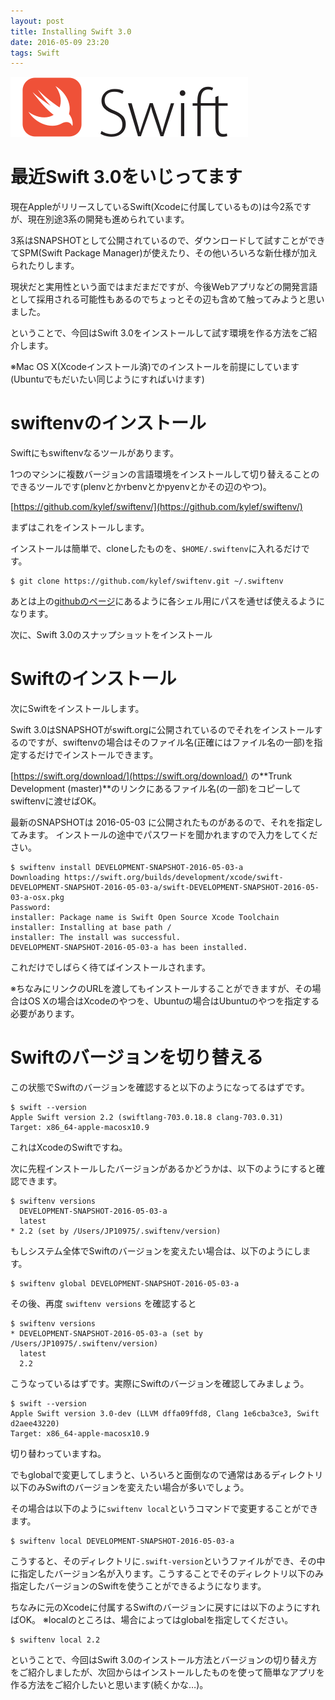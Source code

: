 ```yaml
---
layout: post
title: Installing Swift 3.0
date: 2016-05-09 23:20
tags: Swift
---
```


![Swift](/assets/2016-05-09/swift.svg)

# 最近Swift 3.0をいじってます

現在AppleがリリースしているSwift(Xcodeに付属しているもの)は今2系ですが、現在別途3系の開発も進められています。

3系はSNAPSHOTとして公開されているので、ダウンロードして試すことができてSPM(Swift Package Manager)が使えたり、その他いろいろな新仕様が加えられたりします。

現状だと実用性という面ではまだまだですが、今後Webアプリなどの開発言語として採用される可能性もあるのでちょっとその辺も含めて触ってみようと思いました。

ということで、今回はSwift 3.0をインストールして試す環境を作る方法をご紹介します。

※Mac OS X(Xcodeインストール済)でのインストールを前提にしています(Ubuntuでもだいたい同じようにすればいけます)


# swiftenvのインストール

Swiftにもswiftenvなるツールがあります。

1つのマシンに複数バージョンの言語環境をインストールして切り替えることのできるツールです(plenvとかrbenvとかpyenvとかその辺のやつ)。

[https://github.com/kylef/swiftenv/](https://github.com/kylef/swiftenv/)

まずはこれをインストールします。

インストールは簡単で、cloneしたものを、`$HOME/.swiftenv`に入れるだけです。

```
$ git clone https://github.com/kylef/swiftenv.git ~/.swiftenv
```

あとは上の[githubのページ](https://github.com/kylef/swiftenv/)にあるように各シェル用にパスを通せば使えるようになります。

次に、Swift 3.0のスナップショットをインストール

# Swiftのインストール

次にSwiftをインストールします。

Swift 3.0はSNAPSHOTがswift.orgに公開されているのでそれをインストールするのですが、swiftenvの場合はそのファイル名(正確にはファイル名の一部)を指定するだけでインストールできます。

[https://swift.org/download/](https://swift.org/download/) の**Trunk Development (master)**のリンクにあるファイル名(の一部)をコピーしてswiftenvに渡せばOK。

最新のSNAPSHOTは 2016-05-03 に公開されたものがあるので、それを指定してみます。
インストールの途中でパスワードを聞かれますので入力をしてください。

```
$ swiftenv install DEVELOPMENT-SNAPSHOT-2016-05-03-a
Downloading https://swift.org/builds/development/xcode/swift-DEVELOPMENT-SNAPSHOT-2016-05-03-a/swift-DEVELOPMENT-SNAPSHOT-2016-05-03-a-osx.pkg
Password:
installer: Package name is Swift Open Source Xcode Toolchain
installer: Installing at base path /
installer: The install was successful.
DEVELOPMENT-SNAPSHOT-2016-05-03-a has been installed.
```

これだけでしばらく待てばインストールされます。

※ちなみにリンクのURLを渡してもインストールすることができますが、その場合はOS Xの場合はXcodeのやつを、Ubuntuの場合はUbuntuのやつを指定する必要があります。

# Swiftのバージョンを切り替える

この状態でSwiftのバージョンを確認すると以下のようになってるはずです。

```
$ swift --version
Apple Swift version 2.2 (swiftlang-703.0.18.8 clang-703.0.31)
Target: x86_64-apple-macosx10.9
```

これはXcodeのSwiftですね。

次に先程インストールしたバージョンがあるかどうかは、以下のようにすると確認できます。

```
$ swiftenv versions
  DEVELOPMENT-SNAPSHOT-2016-05-03-a
  latest
* 2.2 (set by /Users/JP10975/.swiftenv/version)
```

もしシステム全体でSwiftのバージョンを変えたい場合は、以下のようにします。

```
$ swiftenv global DEVELOPMENT-SNAPSHOT-2016-05-03-a
```

その後、再度 `swiftenv versions` を確認すると

```
$ swiftenv versions
* DEVELOPMENT-SNAPSHOT-2016-05-03-a (set by /Users/JP10975/.swiftenv/version)
  latest
  2.2
```

こうなっているはずです。実際にSwiftのバージョンを確認してみましょう。

```
$ swift --version
Apple Swift version 3.0-dev (LLVM dffa09ffd8, Clang 1e6cba3ce3, Swift d2aee43220)
Target: x86_64-apple-macosx10.9
```

切り替わっていますね。

でもglobalで変更してしまうと、いろいろと面倒なので通常はあるディレクトリ以下のみSwiftのバージョンを変えたい場合が多いでしょう。

その場合は以下のように`swiftenv local`というコマンドで変更することができます。

```
$ swiftenv local DEVELOPMENT-SNAPSHOT-2016-05-03-a
```

こうすると、そのディレクトリに`.swift-version`というファイルができ、その中に指定したバージョン名が入ります。こうすることでそのディレクトリ以下のみ指定したバージョンのSwiftを使うことができるようになります。

ちなみに元のXcodeに付属するSwiftのバージョンに戻すには以下のようにすればOK。
※localのところは、場合によってはglobalを指定してください。

```
$ swiftenv local 2.2
```

ということで、今回はSwift 3.0のインストール方法とバージョンの切り替え方をご紹介しましたが、次回からはインストールしたものを使って簡単なアプリを作る方法をご紹介したいと思います(続くかな…)。
